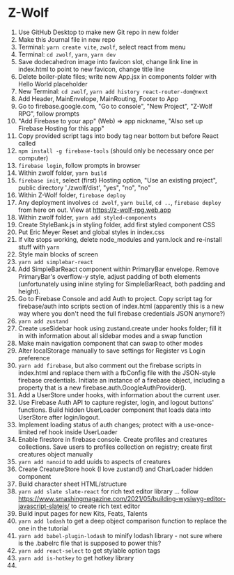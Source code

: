 # Z-Wolf

1. Use GitHub Desktop to make new Git repo in new folder
2. Make this Journal file in new repo
3. Terminal: `yarn create vite`,  `zwolf`, select react from menu
4. Terminal: `cd zwolf`, `yarn`, `yarn dev`
5. Save dodecahedron image into favicon slot, change link line in index.html to point to new favicon, change title line
6. Delete boiler-plate files; write new App.jsx in components folder with Hello World placeholder
7. New Terminal: `cd zwolf`, `yarn add history react-router-dom@next`
8. Add Header, MainEnvelope, MainRouting, Footer to App
9. Go to firebase.google.com, "Go to console", "New Project", "Z-Wolf RPG", follow prompts
10. "Add Firebase to your app" (Web) => app nickname, "Also set up Firebase Hosting for this app"
11. Copy provided script tags into body tag near bottom but before React called
12. `npm install -g firebase-tools` (should only be necessary once per computer)
13. `firebase login`, follow prompts in browser
14. Within zwolf folder, `yarn build`
15. `firebase init`, select (first) Hosting option, "Use an existing project", public directory './zwolf/dist', "yes", "no", "no"
16. Within Z-Wolf folder, `firebase deploy`
17. Any deployment involves `cd zwolf`, `yarn build`, `cd ..`, `firebase deploy` from here on out. View at https://z-wolf-rpg.web.app
18. Within zwolf folder, `yarn add styled-components`
19. Create StyleBank.js in styling folder, add first styled component CSS
20. Put Eric Meyer Reset and global styles in index.css
21. If vite stops working, delete node_modules and yarn.lock and re-install stuff with `yarn`
22. Style main blocks of screen
23. `yarn add simplebar-react`
24. Add SimpleBarReact component within PrimaryBar envelope. Remove PrimaryBar's overflow-y style, adjust padding of both elements (unfortunately using inline styling for SimpleBarReact, both padding and height).
25. Go to Firebase Console and add Auth to project. Copy script tag for firebase/auth into scripts section of index.html (apparently this is a new way where you don't need the full firebase credentials JSON anymore?)
26. `yarn add zustand`
27. Create useSidebar hook using zustand.create under hooks folder; fill it in with information about all sidebar modes and a swap function
28. Make main navigation component that can swap to other modes
29. Alter localStorage manually to save settings for Register vs Login preference
30. `yarn add firebase`, but also comment out the firebase scripts in index.html and replace them with a fbConfig file with the JSON-style firebase credentials. Initiate an instance of a firebase object, including a property that is a new firebase.auth.GoogleAuthProvider().
31. Add a UserStore under hooks, with information about the current user.
32. Use Firebase Auth API to capture register, login, and logout buttons' functions. Build hidden UserLoader component that loads data into UserStore after login/logout.
33. Implement loading status of auth changes; protect with a use-once-limited ref hook inside UserLoader
34. Enable firestore in firebase console. Create profiles and creatures collections. Save users to profiles collection on registry; create first creatures object manually
35. `yarn add nanoid` to add uuids to aspects of creatures
36. Create CreatureStore hook (I love zustand!) and CharLoader hidden component
37. Build character sheet HTML/structure
38. `yarn add slate slate-react` for rich text editor library ... follow https://www.smashingmagazine.com/2021/05/building-wysiwyg-editor-javascript-slatejs/ to create rich text editor
39. Build input pages for new Kits, Feats, Talents
40. `yarn add lodash` to get a deep object comparison function to replace the one in the tutorial
41. `yarn add babel-plugin-lodash` to minify lodash library - not sure where is the .babelrc file that is supposed to power this?
42. `yarn add react-select` to get stylable option tags
43. `yarn add is-hotkey` to get hotkey library
44. 